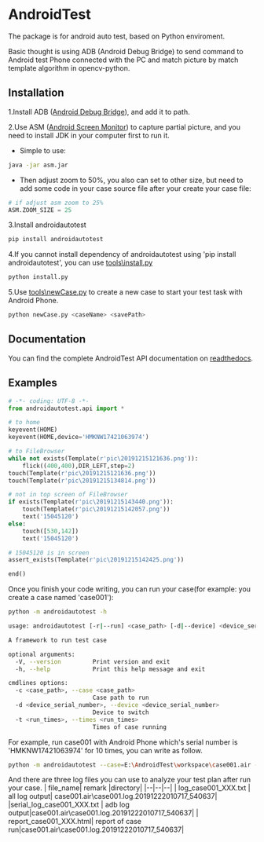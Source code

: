 # AndroidTest

The package is for android auto test, based on Python enviroment.

Basic thought is using ADB (Android Debug Bridge) to send command to Android test Phone connected with the PC and match picture by match template algorithm in opencv-python.

## Installation
 1.Install ADB ([Android Debug Bridge](https://github.com/15045120/AndroidTest/tree/master/dependency/adb)), and add it to path.
 
 2.Use ASM ([Android Screen Monitor](https://github.com/15045120/AndroidTest/blob/master/dependency/asm.jar)) to capture partial picture, and you need to install JDK in your computer first to run it.

 - Simple to use:
```bash
java -jar asm.jar
```
 - Then adjust zoom to 50%, you also can set to other size, but need to add some code in your case source file after your create your case file:
```python
# if adjust asm zoom to 25% 
ASM.ZOOM_SIZE = 25
```
3.Install androidautotest
```bash
pip install androidautotest 
```
4.If you cannot install dependency of androidautotest using 'pip install androidautotest', you can use [tools\install.py](https://github.com/15045120/AndroidTest/blob/master/tools/install.py)
```bash
python install.py
```
 5.Use [tools\newCase.py](https://github.com/15045120/AndroidTest/blob/master/tools/newCase.py) to create a new case to start your test task with Android Phone.

```bash
python newCase.py <caseName> <savePath>
```
## Documentation
You can find the complete AndroidTest API documentation on  [readthedocs](http://androidtest.readthedocs.io/).
## Examples
```python
# -*- coding: UTF-8 -*-
from androidautotest.api import *

# to home
keyevent(HOME)
keyevent(HOME,device='HMKNW17421063974')

# to FileBrowser
while not exists(Template(r'pic\20191215121636.png')):
	flick((400,400),DIR_LEFT,step=2)
touch(Template(r'pic\20191215121636.png'))
touch(Template(r'pic\20191215134814.png'))

# not in top screen of FileBrowser
if exists(Template(r'pic\20191215143440.png')):
	touch(Template(r'pic\20191215142057.png'))
	text('15045120')
else:
	touch([530,142])
	text('15045120')

# 15045120 is in screen
assert_exists(Template(r'pic\20191215142425.png'))

end()
```
Once you finish your code writing, you can run your case(for example: you create a case named 'case001'):
```bash
python -m androidautotest -h

usage: androidautotest [-r|--run] <case_path> [-d|--device] <device_serial_number> [-t|--times] <run_times>

A framework to run test case

optional arguments:
  -V, --version         Print version and exit
  -h, --help            Print this help message and exit

cmdlines options:
  -c <case_path>, --case <case_path>
                        Case path to run
  -d <device_serial_number>, --device <device_serial_number>
                        Device to switch
  -t <run_times>, --times <run_times>
                        Times of case running
```
For example, run case001 with Android Phone which's serial number is 'HMKNW17421063974' for 10 times, you can write as follow.
```bash
python -m androidautotest --case=E:\AndroidTest\workspace\case001.air --device=HMKNW17421063974 --times=10
```
And there are three log files you can use to analyze your test plan after run your case.
|  file_name| remark |directory|
|--|--|--|
| log_case001_XXX.txt  |  all log output| case001.air\case001.log.20191222010717_540637\|
|serial_log_case001_XXX.txt |  adb log output|case001.air\case001.log.20191222010717_540637\|
| report_case001_XXX.html|   report of case run|case001.air\case001.log.20191222010717_540637\|
